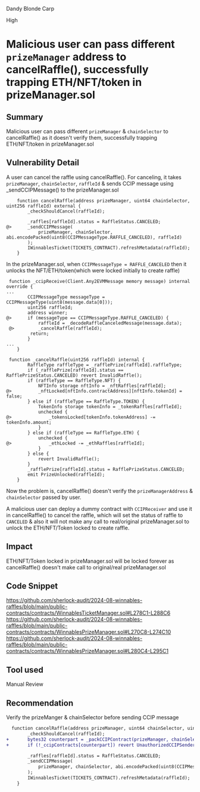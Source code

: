 Dandy Blonde Carp

High

# Malicious user can pass different `prizeManager` address to cancelRaffle(), successfully trapping ETH/NFT/token in prizeManager.sol

## Summary
Malicious user can pass different `prizeManager` & `chainSelector` to cancelRaffle() as it doesn't verify them, successfully trapping ETH/NFT/token in prizeManager.sol

## Vulnerability Detail
A user can cancel the raffle using cancelRaffle(). For canceling, it takes `prizeManager`, `chainSelector`, `raffleId` & sends CCIP message using _sendCCIPMessage() to the prizeManager.sol
```solidity
    function cancelRaffle(address prizeManager, uint64 chainSelector, uint256 raffleId) external {
        _checkShouldCancel(raffleId);

        _raffles[raffleId].status = RaffleStatus.CANCELED;
@>      _sendCCIPMessage(
            prizeManager, chainSelector, abi.encodePacked(uint8(CCIPMessageType.RAFFLE_CANCELED), raffleId)
        );
        IWinnablesTicket(TICKETS_CONTRACT).refreshMetadata(raffleId);
    }
```
In the prizeManager.sol, when `CCIPMessageType = RAFFLE_CANCELED` then it unlocks the NFT/ETH/token(which were locked initially to create raffle)
```solidity
 function _ccipReceive(Client.Any2EVMMessage memory message) internal override {
...
        CCIPMessageType messageType = CCIPMessageType(uint8(message.data[0]));
        uint256 raffleId;
        address winner;
@>      if (messageType == CCIPMessageType.RAFFLE_CANCELED) {
            raffleId = _decodeRaffleCanceledMessage(message.data);
 @>         _cancelRaffle(raffleId);
         return;
        }
...
    }
```
```solidity
 function _cancelRaffle(uint256 raffleId) internal {
        RaffleType raffleType = _rafflePrize[raffleId].raffleType;
        if (_rafflePrize[raffleId].status == RafflePrizeStatus.CANCELED) revert InvalidRaffle();
        if (raffleType == RaffleType.NFT) {
            NFTInfo storage nftInfo = _nftRaffles[raffleId];
@>          _nftLocked[nftInfo.contractAddress][nftInfo.tokenId] = false;
        } else if (raffleType == RaffleType.TOKEN) {
            TokenInfo storage tokenInfo = _tokenRaffles[raffleId];
            unchecked {
@>              _tokensLocked[tokenInfo.tokenAddress] -= tokenInfo.amount;
            }
        } else if (raffleType == RaffleType.ETH) {
            unchecked {
@>              _ethLocked -= _ethRaffles[raffleId];
            }
        } else {
            revert InvalidRaffle();
        }
        _rafflePrize[raffleId].status = RafflePrizeStatus.CANCELED;
        emit PrizeUnlocked(raffleId);
    }
```
Now the problem is, cancelRaffle() doesn't verify the `prizeManagerAddress` & `chainSelector` passed by user. 

A malicious user can deploy a dummy contract with `CCIPReceiver` and use it in cancelRaffle() to cancel the raffle, which will set the status of raffle to `CANCELED` & also it will not make any call to real/original prizeManager.sol to unlock the ETH/NFT/Token locked to create raffle.

## Impact
ETH/NFT/Token locked in prizeManager.sol will be locked forever as cancelRaffle() doesn't make call to original/real prizeManager.sol

## Code Snippet
https://github.com/sherlock-audit/2024-08-winnables-raffles/blob/main/public-contracts/contracts/WinnablesTicketManager.sol#L278C1-L288C6
https://github.com/sherlock-audit/2024-08-winnables-raffles/blob/main/public-contracts/contracts/WinnablesPrizeManager.sol#L270C8-L274C10
https://github.com/sherlock-audit/2024-08-winnables-raffles/blob/main/public-contracts/contracts/WinnablesPrizeManager.sol#L280C4-L295C1

## Tool used
Manual Review

## Recommendation
Verify the prizeManger & chainSelector before sending CCIP message
```diff
  function cancelRaffle(address prizeManager, uint64 chainSelector, uint256 raffleId) external {
        _checkShouldCancel(raffleId);
+       bytes32 counterpart = _packCCIPContract(prizeManager, chainSelector);
+       if (!_ccipContracts[counterpart]) revert UnauthorizedCCIPSender();

        _raffles[raffleId].status = RaffleStatus.CANCELED;
        _sendCCIPMessage(
            prizeManager, chainSelector, abi.encodePacked(uint8(CCIPMessageType.RAFFLE_CANCELED), raffleId)
        );
        IWinnablesTicket(TICKETS_CONTRACT).refreshMetadata(raffleId);
    }
```